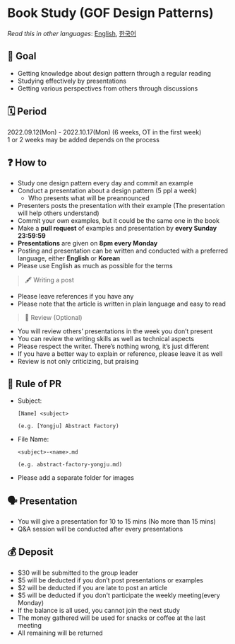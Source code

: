# Book Study (GOF Design Patterns)

*Read this in other languages*: [English](README.md), [한국어](README_ko.md)

## 📝 Goal 

- Getting knowledge about design pattern through a regular reading
- Studying effectively by presentations
- Getting various perspectives from others through discussions

## 🗓 Period 
2022.09.12(Mon) - 2022.10.17(Mon) (6 weeks, OT in the first week)  
1 or 2 weeks may be added depends on the process

## ❓ How to 
- Study one design pattern every day and commit an example
- Conduct a presentation about a design pattern (5 ppl a week)
  - Who presents what will be preannounced
- Presenters posts the presentation with their example (The presentation will help others understand)
- Commit your own examples, but it could be the same one in the book
- Make a **pull request** of examples and presentation by **every Sunday 23:59:59**
- **Presentations** are given on **8pm every Monday**
- Posting and presentation can be written and conducted with a preferred language, either **English** or **Korean**
- Please use English as much as possible for the terms

> 🖋 Writing a post
  - Please leave references if you have any
  - Please note that the article is written in plain language and easy to read

> 🔖 Review (Optional)
  - You will review others’ presentations in the week you don’t present  
  - You can review the writing skills as well as technical aspects
  - Please respect the writer. There’s nothing wrong, it’s just different
  - If you have a better way to explain or reference, please leave it as well
  - Review is not only criticizing, but praising

## 💾 Rule of PR 
- Subject: 
  ~~~
  [Name] <subject>

  (e.g. [Yongju] Abstract Factory)
  ~~~
  

- File Name: 
  ~~~
  <subject>-<name>.md
  
  (e.g. abstract-factory-yongju.md)
  ~~~

- Please add a separate folder for images

## 🗣 Presentation 
- You will give a presentation for 10 to 15 mins (No more than 15 mins)
- Q&A session will be conducted after every presentations

## 💰 Deposit 
- $30 will be submitted to the group leader
- $5 will be deducted if you don’t post presentations or examples
- $2 will be deducted if you are late to post an article
- $5 will be deducted if you don't participate the weekly meeting(every Monday)
- If the balance is all used, you cannot join the next study
- The money gathered will be used for snacks or coffee at the last meeting
- All remaining will be returned
